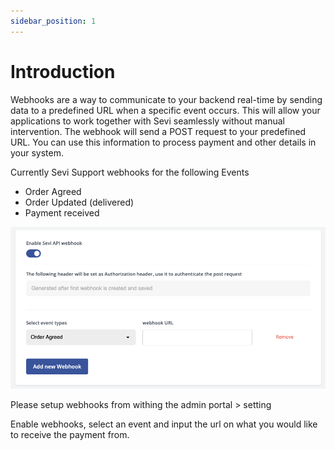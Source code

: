 ```yaml
---
sidebar_position: 1
---
```

# Introduction

Webhooks are a way to communicate to your backend real-time by sending data to a predefined URL when a specific event occurs.
This will allow your applications to work together with Sevi seamlessly without manual intervention. The webhook will send a POST request to your predefined URL. You can use this information to process payment and other details in your system.

Currently Sevi Support webhooks for the following Events

- Order Agreed
- Order Updated (delivered)
- Payment received

![1679655871790](../image/webhooks/1679655871790.png)

Please setup webhooks from withing the admin portal > setting

Enable webhooks, select an event and input the url on what you would like to receive the payment from.
